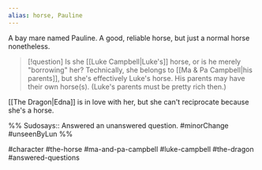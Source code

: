 ```yaml
---
alias: horse, Pauline
---
```


A bay mare named Pauline. A good, reliable horse, but just a normal horse nonetheless.

>[!question] Is she [[Luke Campbell|Luke's]] horse, or is he merely "borrowing" her?
>Technically, she belongs to [[Ma & Pa Campbell|his parents]], but she's effectively Luke's horse. His parents may have their own horse(s). (Luke's parents must be pretty rich then.)

[[The Dragon|Edna]] is in love with her, but she can't reciprocate because she's a horse.

%%
Sudosays:: Answered an unanswered question.
#minorChange #unseenByLun 
%%

#character #the-horse #ma-and-pa-campbell #luke-campbell #the-dragon #answered-questions 